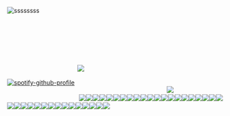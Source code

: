 
 ![ssssssss](https://github.com/user-attachments/assets/56584bb9-851a-49b0-bad9-ee8469cb529d)
⠀
⠀⠀⠀⠀⠀⠀⠀⠀⠀⠀⠀⠀⠀⠀⠀⠀⠀⠀⠀⠀⠀⠀⠀⠀⠀⠀⠀⠀⠀⠀⠀⠀⠀⠀⠀⠀⠀⠀⠀⠀⠀⠀⠀⠀⠀⠀⠀⠀⠀⠀⠀⠀⠀⠀⠀⠀⠀⠀⠀⠀⠀⠀⠀⠀⠀
⠀
⠀⠀⠀⠀⠀⠀⠀⠀⠀⠀⠀⠀⠀⠀⠀⠀⠀⠀⠀⠀⠀⠀⠀⠀⠀⠀⠀⠀⠀⠀⠀⠀⠀⠀⠀⠀⠀⠀⠀⠀⠀⠀⠀⠀⠀⠀⠀⠀⠀⠀⠀⠀⠀⠀⠀⠀⠀⠀⠀⠀⠀⠀⠀⠀⠀
⠀
⠀⠀⠀⠀⠀⠀⠀⠀⠀⠀⠀⠀⠀⠀⠀⠀⠀⠀⠀⠀⠀⠀⠀⠀⠀⠀⠀⠀⠀⠀⠀⠀⠀⠀⠀⠀⠀⠀⠀⠀⠀⠀⠀⠀⠀⠀⠀⠀⠀⠀⠀⠀⠀⠀⠀⠀⠀⠀⠀⠀⠀⠀⠀⠀⠀
⠀
⠀⠀⠀⠀⠀⠀⠀⠀⠀⠀⠀⠀⠀⠀⠀⠀⠀⠀⠀⠀⠀⠀⠀⠀⠀⠀⠀⠀⠀⠀⠀⠀⠀⠀⠀⠀⠀⠀⠀⠀⠀⠀⠀⠀⠀⠀⠀⠀⠀⠀⠀⠀⠀⠀⠀⠀⠀⠀⠀⠀⠀⠀⠀⠀⠀![](https://files.catbox.moe/lo9kl8.png)

[![spotify-github-profile](https://spotify-github-profile.kittinanx.com/api/view?uid=31jftwewxnve7otl4mp6734pjjhq&cover_image=true&theme=default&show_offline=true&background_color=121212&interchange=false&bar_color=beba3c&bar_color_cover=false)](https://spotify-github-profile.kittinanx.com/api/view?uid=31jftwewxnve7otl4mp6734pjjhq&redirect=true)
                     ⠀⠀⠀⠀⠀⠀⠀⠀⠀⠀⠀⠀⠀⠀⠀⠀⠀⠀⠀⠀⠀⠀⠀⠀⠀⠀⠀⠀⠀⠀⠀⠀⠀⠀⠀⠀  ![](https://files.catbox.moe/e00unb.png)
 ⠀⠀⠀⠀⠀⠀⠀⠀⠀⠀⠀⠀⠀⠀⠀⠀ ![](https://64.media.tumblr.com/3409d6decb6a23c02422af2746b263d3/6eac0cbc1027da31-e1/s100x200/acf1f2870b44782dacfdac52849057c3ffc802e7.jpg)![](https://64.media.tumblr.com/cb7fe8b6a55cd0734663c58ee074db91/6eac0cbc1027da31-04/s100x200/c20354033951d184c2dcf9b39807de359e4ac3fc.pnj)![](https://64.media.tumblr.com/739124eafea193645cd85bc5b60d5a98/6eac0cbc1027da31-93/s100x200/14574d1019ca4428515a06056a00c5aa607abf47.pnj)![](https://64.media.tumblr.com/0a31c2e1d2bcc5df2eb98e31eb2110b1/79d8b316934d24c3-5d/s100x200/4b7c20c8acdb2df5bf732f5200d06af94ae21fbe.gifv)![](https://64.media.tumblr.com/9d9e855939aab1e2fe0e77f0c9274e03/08dc254342852b38-d4/s100x200/18c38a72af5be347a42dbbcd83a543e8911f0a46.webp)![](https://64.media.tumblr.com/c950b693f57f71a3b73062b082edaffd/6f072ea04e7b6c72-6d/s100x200/a385435a849d116f14944559c34bf4582a479645.pnj)![](https://64.media.tumblr.com/299c85b7cf9872700991672cb8f15661/1d9199f2cdd51f15-7e/s100x200/c07c7aae728d663bb86f687aa6575d755affa99e.gifv)![](https://64.media.tumblr.com/34e608963af644add79e913e4d3ff96f/23d8a71db322afa7-1a/s100x200/bbb75d9f5f4c160c3ee1e94747eb6e81def34742.pnj)![](https://64.media.tumblr.com/e849c0b39b7a360523229115d1e5e5a3/23d8a71db322afa7-e2/s100x200/0b82ad435f84468637a8f5dfccbda755058caf0b.pnj)![](https://64.media.tumblr.com/52bc49fe120af4f9e4d08c6b218f6cc4/23d8a71db322afa7-b6/s100x200/274ed9cb14e94eaaa8deb5422eea6cff9f34d29d.pnj)![](https://64.media.tumblr.com/78813f00edb2a8ff5761e93b9c837345/23d8a71db322afa7-ff/s100x200/ecb246de607e7f09b8ac5c8f5e21eb6c7e97ffee.pnj)![](https://64.media.tumblr.com/603280bb25174fe4ab92aa165ef7d0a8/b18aff3ce9323114-87/s100x200/93101f271a22ae53d4702eef296b5f9874d7048a.gifv)![](https://64.media.tumblr.com/2d87c1fc0b3eafdeb72a663a6ada59b9/23d8a71db322afa7-55/s100x200/3aa935e5fc07609562a4697a6da1764561351af0.pnj)![](https://64.media.tumblr.com/1f05704d0bb02629e4f0c9d2956d3f07/473928ea48888009-80/s100x200/de965c3755aa2cc768b659ab2a750e6bd101a16e.gifv)![](https://64.media.tumblr.com/78813f00edb2a8ff5761e93b9c837345/23d8a71db322afa7-ff/s100x200/ecb246de607e7f09b8ac5c8f5e21eb6c7e97ffee.pnj)![](https://64.media.tumblr.com/17e7f51e27c14f4360739a4113306e51/473928ea48888009-16/s100x200/4a5cf44a6826e8a31ad60bdfcd9598dac73eddeb.jpg)![](https://64.media.tumblr.com/b0a51fe2132aa1bde9810f51e62f452b/862b9b9c67435b30-6f/s100x200/eb342fbac400bfb4600d72921a9477d2130a84d1.pnj)![](https://64.media.tumblr.com/4687472d4ff6923d4aa5a820ba3df44f/08dc254342852b38-f7/s100x200/b0cd3e726a657408ce1a02555d1fb94d1df84f1f.pnj)![](https://64.media.tumblr.com/0fa04c862468c4072b1956cda94cf0b9/862b9b9c67435b30-1a/s100x200/ac0de029cb89743ae7164f6e79e08f00e4404e09.gifv)![](https://64.media.tumblr.com/4fcee9b918297af7ed587a3f71ab6b68/6db96f7ecd419257-7d/s100x200/05bc57d08835dd0be70af03f165844d4234293d4.pnj)![](https://64.media.tumblr.com/b19f583d61d0f1e70f8da2a376825f95/0d9c08ed8003adc6-21/s100x200/da174e5c9473e9703b26ae1ecfd8f8729b2b7cc8.webp)![](https://64.media.tumblr.com/6e3cae282f91bc34c4e78923d7d618b6/941b9c0346d564c0-81/s100x200/d2ba4bbcf83756356083aee23b41699d330acb3d.pnj)![](https://64.media.tumblr.com/e7c14749c8a15fa9a42d7423a86a0559/79db89ea4dd40b8f-1b/s100x200/67f1c0ac183b3812d7658b743ed55bd3cc32e257.pnj)![](https://64.media.tumblr.com/330c830bb942cafce715fa0ceedf363f/799b250436f9bdca-34/s100x200/49656d5767315e70cceac9372c282bd61b8f0e74.pnj)![](https://64.media.tumblr.com/e7b85c78f53df093d0f1d206cca14f7a/28609dc890933bdf-52/s100x200/7a26085f31dbd8ead839fd8e12b9ef86ea3a6abb.pnj)![](https://64.media.tumblr.com/bc6b486962c8559ed1d91d6cc9d869db/799b250436f9bdca-bf/s100x200/1b23fcfb548b84f092a1fcf74689fd513cb71b11.pnj)![](https://64.media.tumblr.com/6ae74c546bf1829769e7fc7e3f72ac3b/5b40d336298baa29-70/s100x200/961f989eeda5340fce69c2be3a689e513f66473a.pnj)![](https://64.media.tumblr.com/f3efa8369c3e1338c708ff77faa562e2/034993dfbfe64466-c7/s100x200/1fb0a75ac6e2b219cf2f5bf55c39c3550288c6dc.gifv)![](https://64.media.tumblr.com/9d6883f1c00aa537aa2973c20d64a779/034993dfbfe64466-75/s100x200/6b54e8509eff0a8ee82cc6e3d5643c6cf568a263.pnj)![](https://64.media.tumblr.com/ea90152f078e4aee37e6d824fc8065ee/7c3dd077ed76e2f9-44/s100x200/aead0ad3b9b9d9486ba984b506533e413f68f2c6.gifv)![](https://64.media.tumblr.com/0b5f6d47fa45ff7bac97b92b63b6106a/4cfe449f514ea86e-c1/s100x200/e8ea68eb326c902631c1f17dfb1efd00182653a0.pnj)![](https://64.media.tumblr.com/878ff6745a730fd2b9d59fc1b2fd3d73/7c3dd077ed76e2f9-34/s100x200/1d548ac092193bb329d7441d5972d8b1c0de69ab.pnj)![](https://64.media.tumblr.com/e16739027294cafc16ab25583295448f/60c5ad8adf4aa63e-d0/s100x200/a9cba6856c7668c70c5ba7e7322a374983bd9a07.jpg)![](https://64.media.tumblr.com/7f15d1b114b837701d5f43b8f8de06ab/7c3dd077ed76e2f9-2d/s100x200/41701b74632b0940baa0ae614ddc90202e0f112a.pnj)![](https://64.media.tumblr.com/39264ca2b4a756d2c8b73eb74b12e6da/60c5ad8adf4aa63e-34/s100x200/31a886f1c031dead72fcc3c33626ae2297a169c0.gifv)![](https://64.media.tumblr.com/352b2b5d177dda9822f7fa08429cb0b1/b9fa967118b999fa-44/s100x200/049110528719a636ba3b0cecb304d8c581e32bad.pnj)
